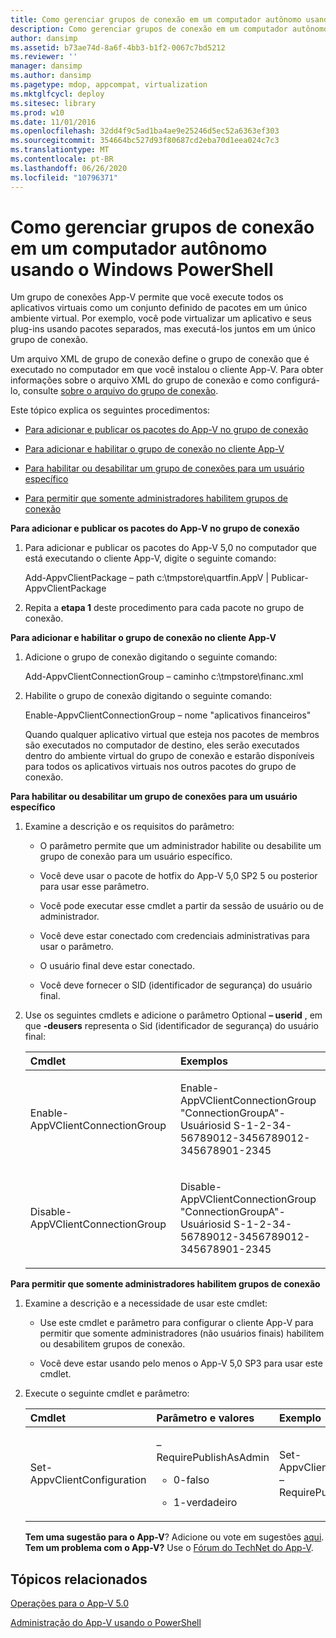 ```yaml
---
title: Como gerenciar grupos de conexão em um computador autônomo usando o Windows PowerShell
description: Como gerenciar grupos de conexão em um computador autônomo usando o Windows PowerShell
author: dansimp
ms.assetid: b73ae74d-8a6f-4bb3-b1f2-0067c7bd5212
ms.reviewer: ''
manager: dansimp
ms.author: dansimp
ms.pagetype: mdop, appcompat, virtualization
ms.mktglfcycl: deploy
ms.sitesec: library
ms.prod: w10
ms.date: 11/01/2016
ms.openlocfilehash: 32dd4f9c5ad1ba4ae9e25246d5ec52a6363ef303
ms.sourcegitcommit: 354664bc527d93f80687cd2eba70d1eea024c7c3
ms.translationtype: MT
ms.contentlocale: pt-BR
ms.lasthandoff: 06/26/2020
ms.locfileid: "10796371"
---
```

# Como gerenciar grupos de conexão em um computador autônomo usando o Windows PowerShell


Um grupo de conexões App-V permite que você execute todos os aplicativos virtuais como um conjunto definido de pacotes em um único ambiente virtual. Por exemplo, você pode virtualizar um aplicativo e seus plug-ins usando pacotes separados, mas executá-los juntos em um único grupo de conexão.

Um arquivo XML de grupo de conexão define o grupo de conexão que é executado no computador em que você instalou o cliente App-V. Para obter informações sobre o arquivo XML do grupo de conexão e como configurá-lo, consulte [sobre o arquivo do grupo de conexão](about-the-connection-group-file.md).

Este tópico explica os seguintes procedimentos:

-   [Para adicionar e publicar os pacotes do App-V no grupo de conexão](#bkmk-add-pub-pkgs-in-cg)

-   [Para adicionar e habilitar o grupo de conexão no cliente App-V](#bkmk-add-enable-cg-on-clt)

-   [Para habilitar ou desabilitar um grupo de conexões para um usuário específico](#bkmk-enable-cg-for-user-poshtopic)

-   [Para permitir que somente administradores habilitem grupos de conexão](#bkmk-admin-only-posh-topic-cg)

<a href="" id="bkmk-add-pub-pkgs-in-cg"></a>**Para adicionar e publicar os pacotes do App-V no grupo de conexão**

1.  Para adicionar e publicar os pacotes do App-V 5,0 no computador que está executando o cliente App-V, digite o seguinte comando:

    Add-AppvClientPackage – path c:\\tmpstore\\quartfin.AppV | Publicar-AppvClientPackage

2.  Repita a **etapa 1** deste procedimento para cada pacote no grupo de conexão.

<a href="" id="bkmk-add-enable-cg-on-clt"></a>**Para adicionar e habilitar o grupo de conexão no cliente App-V**

1.  Adicione o grupo de conexão digitando o seguinte comando:

    Add-AppvClientConnectionGroup – caminho c:\\tmpstore\\financ.xml

2.  Habilite o grupo de conexão digitando o seguinte comando:

    Enable-AppvClientConnectionGroup – nome "aplicativos financeiros"

    Quando qualquer aplicativo virtual que esteja nos pacotes de membros são executados no computador de destino, eles serão executados dentro do ambiente virtual do grupo de conexão e estarão disponíveis para todos os aplicativos virtuais nos outros pacotes do grupo de conexão.

<a href="" id="bkmk-enable-cg-for-user-poshtopic"></a>**Para habilitar ou desabilitar um grupo de conexões para um usuário específico**

1.  Examine a descrição e os requisitos do parâmetro:

    -   O parâmetro permite que um administrador habilite ou desabilite um grupo de conexão para um usuário específico.

    -   Você deve usar o pacote de hotfix do App-V 5,0 SP2 5 ou posterior para usar esse parâmetro.

    -   Você pode executar esse cmdlet a partir da sessão de usuário ou de administrador.

    -   Você deve estar conectado com credenciais administrativas para usar o parâmetro.

    -   O usuário final deve estar conectado.

    -   Você deve fornecer o SID (identificador de segurança) do usuário final.

2.  Use os seguintes cmdlets e adicione o parâmetro Optional **– userid** , em que **-deusers** representa o Sid (identificador de segurança) do usuário final:

    <table>
    <colgroup>
    <col width="50%" />
    <col width="50%" />
    </colgroup>
    <thead>
    <tr class="header">
    <th align="left">Cmdlet</th>
    <th align="left">Exemplos</th>
    </tr>
    </thead>
    <tbody>
    <tr class="odd">
    <td align="left"><p>Enable-AppVClientConnectionGroup</p></td>
    <td align="left"><p>Enable-AppVClientConnectionGroup "ConnectionGroupA"-Usuáriosid S-1-2-34-56789012-3456789012-345678901-2345</p></td>
    </tr>
    <tr class="even">
    <td align="left"><p>Disable-AppVClientConnectionGroup</p></td>
    <td align="left"><p>Disable-AppVClientConnectionGroup "ConnectionGroupA"-Usuáriosid S-1-2-34-56789012-3456789012-345678901-2345</p></td>
    </tr>
    </tbody>
    </table>

<a href="" id="bkmk-admin-only-posh-topic-cg"></a>**Para permitir que somente administradores habilitem grupos de conexão**

1.  Examine a descrição e a necessidade de usar este cmdlet:

    -   Use este cmdlet e parâmetro para configurar o cliente App-V para permitir que somente administradores (não usuários finais) habilitem ou desabilitem grupos de conexão.

    -   Você deve estar usando pelo menos o App-V 5,0 SP3 para usar este cmdlet.

2.  Execute o seguinte cmdlet e parâmetro:

    <table>
    <colgroup>
    <col width="33%" />
    <col width="33%" />
    <col width="33%" />
    </colgroup>
    <thead>
    <tr class="header">
    <th align="left">Cmdlet</th>
    <th align="left">Parâmetro e valores</th>
    <th align="left">Exemplo</th>
    </tr>
    </thead>
    <tbody>
    <tr class="odd">
    <td align="left"><p>Set-AppvClientConfiguration</p></td>
    <td align="left"><p>–RequirePublishAsAdmin</p>
    <ul>
    <li><p>0-falso</p></li>
    <li><p>1-verdadeiro</p></li>
    </ul></td>
    <td align="left"><p>Set-AppvClientConfiguration – RequirePublishAsAdmin1</p></td>
    </tr>
    </tbody>
    </table>

    **Tem uma sugestão para o App-V**? Adicione ou vote em sugestões [aqui](http://appv.uservoice.com/forums/280448-microsoft-application-virtualization). **Tem um problema com o App-V?** Use o [Fórum do TechNet do App-V](https://social.technet.microsoft.com/Forums/home?forum=mdopappv).

## Tópicos relacionados


[Operações para o App-V 5.0](operations-for-app-v-50.md)

[Administração do App-V usando o PowerShell](administering-app-v-by-using-powershell.md)

 

 





